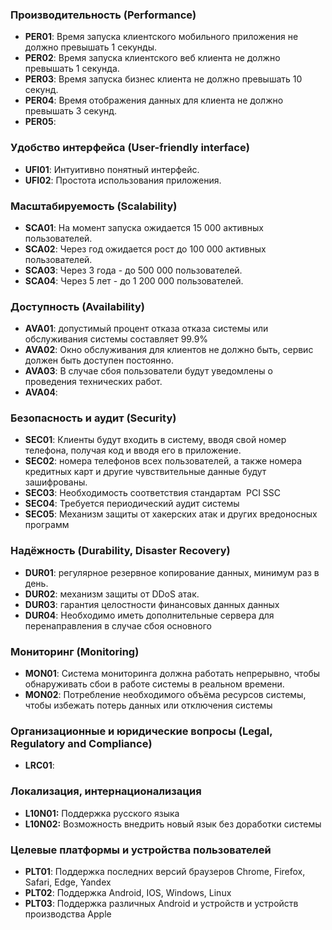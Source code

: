 ### Производительность (Performance)
- **PER01**: Время запуска клиентского мобильного приложения не должно превышать 1 секунды.
- **PER02**: Время запуска клиентского веб клиента не должно превышать 1 секунда.
- **PER03**: Время запуска бизнес клиента не должно превышать 10 секунд.
- **PER04**: Время отображения данных для клиента не должно превышать 3 секунд.
- **PER05**: 

### Удобство интерфейса (User-friendly interface)
- **UFI01**: Интуитивно понятный интерфейс.
- **UFI02**: Простота использования приложения.

### Масштабируемость (Scalability)
- **SCA01**: На момент запуска ожидается 15 000 активных пользователей.
- **SCA02**: Через год ожидается рост до 100 000 активных пользователей.
- **SCA03**: Через 3 года - до 500 000 пользователей.
- **SCA04**: Через 5 лет - до 1 200 000 пользователей.

### Доступность (Availability)
- **AVA01**: допустимый процент отказа отказа системы или обслуживания системы составляет 99.9%
- **AVA02**: Окно обслуживания для клиентов не должно быть, сервис должен быть доступен постоянно.
- **AVA03**: В случае сбоя пользователи будут уведомлены о проведения технических работ.
- **AVA04**:  

### Безопасность и аудит (Security)
- **SEC01**:  Клиенты будут входить в систему, вводя свой номер телефона, получая код и вводя его в приложение.
- **SEC02**: номера телефонов всех пользователей, а также номера кредитных карт и другие чувствительные данные будут зашифрованы.
- **SEC03**: Необходимость соответствия стандартам  PCI SSC
- **SEC04**: Требуется периодический аудит системы
- **SEC05**: Механизм защиты от хакерских атак и других вредоносных программ
### Надёжность (Durability, Disaster Recovery)
- **DUR01**: регулярное резервное копирование данных, минимум раз в день.
- **DUR02**: механизм защиты от DDoS атак.
- **DUR03**: гарантия целостности финансовых данных данных
- **DUR04**: Необходимо иметь дополнительные сервера для перенаправления в случае сбоя основного

### Мониторинг (Monitoring)
- **MON01**: Система мониторинга должна работать непрерывно, чтобы обнаруживать сбои в работе системы в реальном времени.
- **MON02**: Потребление необходимого объёма ресурсов системы, чтобы избежать потерь данных или отключения системы

### Организационные и юридические вопросы (Legal, Regulatory and Compliance)
- **LRC01**:

### Локализация, интернационализация
- **L10N01:** Поддержка русского языка
- **L10N02:** Возможность внедрить новый язык без доработки системы 

### Целевые платформы и устройства пользователей  
- **PLT01**: Поддержка последних версий браузеров Chrome, Firefox, Safari, Edge, Yandex
- **PLT02**: Поддержка Android, IOS, Windows, Linux
- **PLT03**: Поддержка различных Android и устройств и устройств производства Apple


